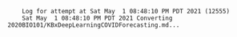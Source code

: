         Log for attempt at Sat May  1 08:48:10 PM PDT 2021 (12555)
        Sat May  1 08:48:10 PM PDT 2021 Converting 2020BIO101/KBxDeepLearningCOVIDForecasting.md...
